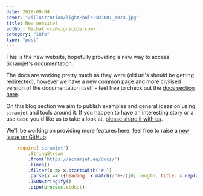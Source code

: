 ```yaml
---
date: 2018-09-04
cover: "/illustration/light-bulb-503881_1920.jpg"
title: New website!
author: Michał <cz@signicode.com>
category: "info"
type: "post"
---
```


This is the new website, hopefully providing a new way to access Scramjet's documentation.

The docs are working pretty much as they were (old url's should be getting redirected), however we have a new common page and more civilised version of the documentation itself - feel free to check out the [docs section here](/docs).

On this blog section we aim to publish examples and general ideas on using `scramjet` and tools around it. If you happen to have an interesting story or a use case you'd like us to take a look at, [please share it with us](opensource+scramjetpage@signicode.com).

We'll be working on providing more features here, feel free to raise a [new issue on GitHub](https://github.com/signicode/scramjet/issues).

```javascript
    require('scramjet')
        .StringStream
        .from('https://scramjet.eu/docs/')
        .lines()
        .filter(x => x.startsWith('#'))
        .parse(x => ({heading: x.match(/^#+/)[0].length, title: x.replace(/^#+/, '')))
        .JSONStringify()
        .pipe(process.stdout);
```
